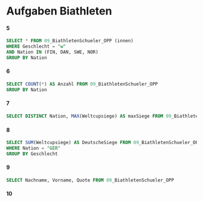 # Aufgaben Biathleten
#### 5
```SQL
SELECT * FROM 09_BiathletenSchueler_OPP (innen)
WHERE Geschlecht = "w"
AND Nation IN (FIN, DAN, SWE, NOR)
GROUP BY Nation
```
#### 6
```SQL
SELECT COUNT(*) AS Anzahl FROM 09_BiathletenSchueler_OPP
GROUP BY Nation
```
#### 7
```SQL
SELECT DISTINCT Nation, MAX(Weltcupsiege) AS maxSiege FROM 09_BiathletenSchueler_OPP
```
#### 8
```SQL
SELECT SUM(Weltcupsiege) AS DeutscheSiege FROM 09_BiathletenSchueler_OPP
WHERE Nation = "GER"
GROUP BY Geschlecht
```
#### 9
```SQL
SELECT Nachname, Vorname, Quote FROM 09_BiathletenSchueler_OPP


```
#### 10
```SQL
```